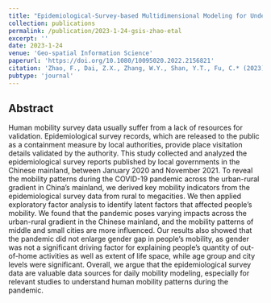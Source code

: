 ```yaml
---
title: "Epidemiological-Survey-based Multidimensional Modeling for Understanding Daily Mobility during the COVID-19 Pandemic Across Urban-Rural Gradient in the Chinese Mainland"
collection: publications
permalink: /publication/2023-1-24-gsis-zhao-etal
excerpt: ''
date: 2023-1-24
venue: 'Geo-spatial Information Science'
paperurl: 'https://doi.org/10.1080/10095020.2022.2156821'
citation: 'Zhao, F., Dai, Z.X., Zhang, W.Y., Shan, Y.T., Fu, C.* (2023). Epidemiological-Survey-based Multidimensional Modeling for Understanding Daily Mobility during the COVID-19 Pandemic Across Urban-Rural Gradient in the Chinese Mainland. Geo-spatial Information Science.'
pubtype: 'journal'
---
```


## Abstract

Human mobility survey data usually suffer from a lack of resources for validation. Epidemiological survey records, which are released to the public as a containment measure by local authorities, provide place visitation details validated by the authority. This study collected and analyzed the epidemiological survey reports published by local governments in the Chinese mainland, between January 2020 and November 2021. To reveal the mobility patterns during the COVID-19 pandemic across the urban-rural gradient in China’s mainland, we derived key mobility indicators from the epidemiological survey data from rural to megacities. We then applied exploratory factor analysis to identify latent factors that affected people’s mobility. We found that the pandemic poses varying impacts across the urban-rural gradient in the Chinese mainland, and the mobility patterns of middle and small cities are more influenced. Our results also showed that the pandemic did not enlarge gender gap in people’s mobility, as gender was not a significant driving factor for explaining people’s quantity of out-of-home activities as well as extent of life space, while age group and city levels were significant. Overall, we argue that the epidemiological survey data are valuable data sources for daily mobility modeling, especially for relevant studies to understand human mobility patterns during the pandemic.
